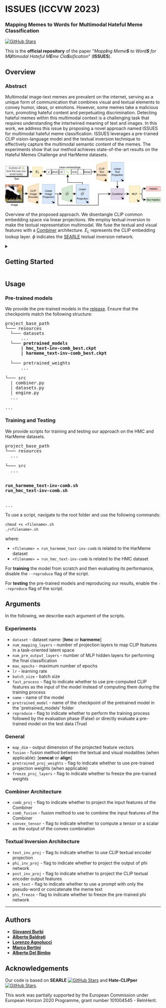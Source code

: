 # ISSUES (ICCVW 2023)

### Mapping Memes to Words for Multimodal Hateful Meme Classification

[![GitHub Stars](https://img.shields.io/github/stars/miccunifi/ISSUES?style=social)](https://github.com/miccunifi/ISSUES)

This is the **official repository** of the paper "*Mapp**I**ng Meme**S** to Word**S** for M**U**ltimodal Hateful M**E**me Cla**S**sification*" (**ISSUES**).

## Overview

### Abstract

Multimodal image-text memes are prevalent on the internet, serving as a unique form of communication that combines visual and textual elements to convey humor, ideas, or emotions. However, some memes take a malicious turn, promoting hateful content and perpetuating discrimination. Detecting hateful memes within this multimodal context is a challenging task that requires understanding the intertwined meaning of text and images. In this work, we address this issue by proposing a novel approach named ISSUES for multimodal hateful meme classification. ISSUES leverages a pre-trained CLIP vision-language model and the textual inversion technique to effectively capture the multimodal semantic content of the memes. The experiments show that our method achieves state-of-the-art results on the Hateful Memes Challenge and HarMeme datasets.

![](assets/architecture_issues.png "Architecture of the method")

Overview of the proposed approach. We disentangle CLIP common embedding space via linear projections. We employ textual inversion to make the textual representation multimodal. We fuse the textual and visual features with a [Combiner](https://github.com/ABaldrati/CLIP4Cir) architecture. $E_{L}$ represents the CLIP embedding lookup layer. $\phi$ indicates the [SEARLE](https://github.com/miccunifi/SEARLE) textual inversion network.

<details>
<summary><h2>Getting Started</h2></summary>

We recommend using the [**Anaconda**](https://www.anaconda.com/) package manager to avoid dependency/reproducibility
problems.
For Linux systems, you can find a conda installation
guide [here](https://docs.conda.io/projects/conda/en/latest/user-guide/install/linux.html).

### Installation

1. Clone the repository

```sh
git clone https://github.com/miccunifi/ISSUES.git
```

2. Install Python dependencies

Navigate to the root folder of the repository and use the command:
```sh
conda config --add channels conda-forge
conda create -n issues -y python=3.9.16
conda activate issues
conda install pytorch==1.12.1 torchvision==0.13.1 torchaudio==0.12.1 cudatoolkit=11.3 -c pytorch
conda install --file requirements.txt
pip install git+https://github.com/openai/CLIP.git
```

3. Log in to your WandB account
```sh
wandb login
```

## Datasets
We do not hold rights to the original HMC and HarMeme datasets. 
To download the full original datasets use the following links:

- HMC **[[link](https://hatefulmemeschallenge.com/)]** - Contains **12.140** memes
- HarMeme **[[link](https://github.com/di-dimitrov/mmf/tree/master/data/datasets/memes/defaults/images)]** - Contains **3.544** memes


### Data Preparation
Download the files in the [release](https://github.com/miccunifi/ISSUES/releases/tag/latest) and place the `resources` folder in the root folder:

<pre>
project_base_path
└─── <b>resources</b>
  ...
└─── src
  | combiner.py
  | datasets.py
  | engine.py
  ...

...
</pre>

Ensure the HMC and HarMeme datasets match the following structure:

<pre>
project_base_path
└─── resources
  └─── datasets
    └─── harmeme
      └─── clip_embds
          | test_no-proj_output.pt
          | train_no-proj_output.pt
          | val_no-proj_output.pt

      └─── <b>img
          | covid_memes_2.png
          | covid_memes_3.png
          | covid_memes_4.png
          ....</b>

      └─── labels
          | info.csv

    └─── hmc
      └─── clip_embds
          | dev_seen_no-proj_output.pt
          | dev_unseen_no-proj_output.pt
          | test_seen_no-proj_output.pt
          | test_unseen_no-proj_output.pt
          | train_no-proj_output.pt

      └─── <b>img
          | 01235.png
          | 01236.png
          | 01243.png
          ....</b>
        
      └─── labels
          | info.csv
  ...
  
└─── src
  | combiner.py
  | datasets.py
  | engine.py
  ...

...
</pre>

</details>

## Usage

### Pre-trained models

We provide the pre-trained models in the [release](https://github.com/miccunifi/ISSUES/releases/tag/latest). Ensure that the checkpoints match the following structure:

<pre>
project_base_path
└─── resources
  └─── datasets
      ...
  └─── <b>pretrained_models
      | hmc_text-inv-comb_best.ckpt
      | harmeme_text-inv-comb_best.ckpt</b>
      
  └─── pretrained_weights
      ...
  
└─── src
  | combiner.py
  | datasets.py
  | engine.py
  ...

...
</pre>

### Training and Testing
We provide scripts for training and testing our approach on the HMC and HarMeme datasets.

<pre>
project_base_path
└─── resources
  ...
  
└─── src
  ...

<b>
run_harmeme_text-inv-comb.sh
run_hmc_text-inv-comb.sh
</b>

...
</pre>

To use a script, navigate to the root folder and use the following commands:

```shell
chmod +x <filename>.sh
./<filename>.sh
```
where:
- ```<filename> = run_harmeme_text-inv-comb``` is related to the HarMeme dataset
- ```<filename> = run_hmc_text-inv-comb``` is related to the HMC dataset

For <b>training</b> the model from scratch and then evaluating its performance, disable the ```--reproduce``` flag of the script.

For <b>testing</b> the pre-trained models and reproducing our results, enable the ```--reproduce``` flag of the script.

## Arguments
In the following, we describe each argument of the scripts.

### Experiments
- ```dataset``` - dataset name: [**hmc** or **harmeme**]
- ```num_mapping_layers``` - number of projection layers to map CLIP features in a task-oriented latent space
- ```num_pre_output_layers``` - number of MLP hidden layers for performing the final classification
- ```max_epochs``` - maximum number of epochs
- ```lr``` - learning rate
- ```batch_size``` - batch size
- ```fast_process``` - flag to indicate whether to use pre-computed CLIP features as the input of the model instead of 
                        computing them during the training process
- ```name``` - name of the model
- ```pretrained_model``` - name of the checkpoint of the pretrained model in the 'pretrained_models' folder
- ```reproduce``` - flag to indicate whether to perform the training process followed by the evaluation phase (False) or directly evaluate a pre-trained model on the test data (True)

### General
- ```map_dim``` - output dimension of the projected feature vectors
- ```fusion``` - fusion method between the textual and visual modalities (when applicable): [**concat** or **align**]
- ```pretrained_proj_weights``` - flag to indicate whether to use pre-trained projection weights (when applicable)
- ```freeze_proj_layers``` - flag to indicate whether to freeze the pre-trained weights


### Combiner Architecture
- ```comb_proj``` - flag to indicate whether to project the input features of the Combiner 
- ```comb_fusion``` - fusion method to use to combine the input features of the Combiner
- ```convex_tensor``` - flag to indicate whether to compute a tensor or a scalar as the output of the convex combination

### Textual Inversion Architecture
- ```text_inv_proj``` - flag to indicate whether to use CLIP textual encoder projection 
- ```phi_inv_proj``` - flag to indicate whether to project the output of phi network
- ```post_inv_proj``` - flag to indicate whether to project the CLIP textual encoder output features
- ```enh_text``` - flag to indicate whether to use a prompt with only the pseudo-word or concatenate the meme text
- ```phi_freeze``` - flag to indicate whether to freeze the pre-trained phi network 


---------------------------------------------------
## Authors

* [**Giovanni Burbi**](https://github.com/GiovanniBurbi)
* [**Alberto Baldrati**](https://scholar.google.it/citations?hl=en&user=I1jaZecAAAAJ)
* [**Lorenzo Agnolucci**](https://scholar.google.com/citations?user=hsCt4ZAAAAAJ&hl=en)
* [**Marco Bertini**](https://scholar.google.it/citations?user=SBm9ZpYAAAAJ&hl=en)
* [**Alberto Del Bimbo**](https://scholar.google.com/citations?user=bf2ZrFcAAAAJ&hl=en)

## Acknowledgements
Our code is based on **SEARLE** [![GitHub Stars](https://img.shields.io/github/stars/miccunifi/SEARLE?style=social)](https://github.com/miccunifi/SEARLE) and **Hate-CLIPper**[![GitHub Stars](https://img.shields.io/github/stars/gokulkarthik/hateclipper?style=social)](https://github.com/gokulkarthik/hateclipper).

This work was partially supported by the European Commission under European Horizon 2020 Programme, grant number
101004545 - ReInHerit.


